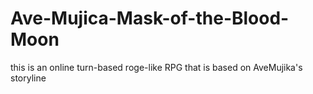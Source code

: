 # Ave-Mujica-Mask-of-the-Blood-Moon
this is an online turn-based roge-like RPG that is based on AveMujika's storyline
